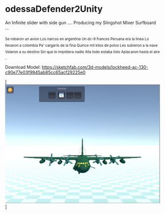 # odessaDefender2Unity

An Infinite slider with side gun ....
Producing my Slingshot Mixer Surfboard ...

<sub> Se robaron un avion
Los narcos en argentina
Un dc-9 frances
Peruana era la linea
Lo llevaron a colombia
Pa' cargarlo de la fina
Quince mil kilos de polvo
Les subieron a la nave
Volaron a su destino
Sin que lo impidiera nadie
Alla todo estaba listo
Aplacaron hasta el aire .. </sub>

Download Model: https://sketchfab.com/3d-models/lockheed-ac-130-c90e77e03f9945ab85cc65acf29225e0

[![Falklands are British... ](https://raw.githubusercontent.com/rgarro/odessaDefender2Unity/main/ac130.png)]

